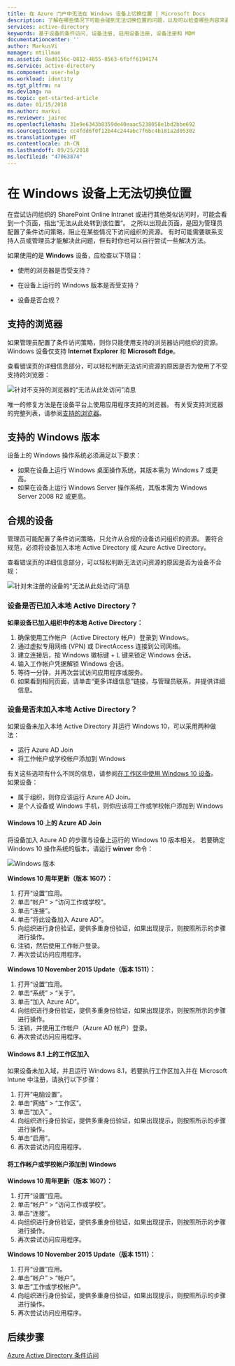 ```yaml
---
title: 在 Azure 门户中无法在 Windows 设备上切换位置 | Microsoft Docs
description: 了解在哪些情况下可能会碰到无法切换位置的问题，以及可以检查哪些内容来避免遇到此类对话框。
services: active-directory
keywords: 基于设备的条件访问, 设备注册, 启用设备注册, 设备注册和 MDM
documentationcenter: ''
author: MarkusVi
manager: mtillman
ms.assetid: 8ad0156c-0812-4855-8563-6fbff6194174
ms.service: active-directory
ms.component: user-help
ms.workload: identity
ms.tgt_pltfrm: na
ms.devlang: na
ms.topic: get-started-article
ms.date: 01/15/2018
ms.author: markvi
ms.reviewer: jairoc
ms.openlocfilehash: 31e9e6343b8359de40eaac5238058e1bd2bbe692
ms.sourcegitcommit: cc4fdd6f0f12b44c244abc7f6bc4b181a2d05302
ms.translationtype: HT
ms.contentlocale: zh-CN
ms.lasthandoff: 09/25/2018
ms.locfileid: "47063874"
---
```

# <a name="you-cant-get-there-from-here-on-a-windows-device"></a>在 Windows 设备上无法切换位置

在尝试访问组织的 SharePoint Online Intranet 或进行其他类似访问时，可能会看到一个页面，指出“无法从此处转到该位置”。 之所以出现此页面，是因为管理员配置了条件访问策略，阻止在某些情况下访问组织的资源。 有时可能需要联系支持人员或管理员才能解决此问题，但有时你也可以自行尝试一些解决方法。

如果使用的是 **Windows** 设备，应检查以下项目：

- 使用的浏览器是否受支持？

- 在设备上运行的 Windows 版本是否受支持？

- 设备是否合规？






## <a name="supported-browser"></a>支持的浏览器

如果管理员配置了条件访问策略，则你只能使用支持的浏览器访问组织的资源。 Windows 设备仅支持 **Internet Explorer** 和 **Microsoft Edge**。

查看错误页的详细信息部分，可以轻松判断无法访问资源的原因是否为使用了不受支持的浏览器：

![针对不支持的浏览器的“无法从此处访问”消息](./media/active-directory-conditional-access-device-remediation/02.png "方案")

唯一的修复方法是在设备平台上使用应用程序支持的浏览器。 有关受支持浏览器的完整列表，请参阅[支持的浏览器](active-directory-conditional-access-supported-apps.md)。  


## <a name="supported-versions-of-windows"></a>支持的 Windows 版本

设备上的 Windows 操作系统必须满足以下要求： 

- 如果在设备上运行 Windows 桌面操作系统，其版本需为 Windows 7 或更高。
- 如果在设备上运行 Windows Server 操作系统，其版本需为 Windows Server 2008 R2 或更高。 


## <a name="compliant-device"></a>合规的设备

管理员可能配置了条件访问策略，只允许从合规的设备访问组织的资源。 要符合规范，必须将设备加入本地 Active Directory 或 Azure Active Directory。

查看错误页的详细信息部分，可以轻松判断无法访问资源的原因是否为设备不合规：
 
![针对未注册的设备的“无法从此处访问”消息](./media/active-directory-conditional-access-device-remediation/01.png "方案")


### <a name="is-your-device-joined-to-an-on-premises-active-directory"></a>设备是否已加入本地 Active Directory？

**如果设备已加入组织中的本地 Active Directory：**

1. 确保使用工作帐户（Active Directory 帐户）登录到 Windows。
2. 通过虚拟专用网络 (VPN) 或 DirectAccess 连接到公司网络。
3. 建立连接后，按 Windows 徽标键 + L 键来锁定 Windows 会话。
4. 输入工作帐户凭据解锁 Windows 会话。
5. 等待一分钟，并再次尝试访问应用程序或服务。
6. 如果看到相同页面，请单击“更多详细信息”链接，与管理员联系，并提供详细信息。


### <a name="is-your-device-not-joined-to-an-on-premises-active-directory"></a>设备是否未加入本地 Active Directory？

如果设备未加入本地 Active Directory 并运行 Windows 10，可以采用两种做法：

* 运行 Azure AD Join
* 将工作帐户或学校帐户添加到 Windows

有关这些选项有什么不同的信息，请参阅[在工作区中使用 Windows 10 设备](active-directory-azureadjoin-windows10-devices.md)。  
如果设备：

- 属于组织，则你应该运行 Azure AD Join。
- 是个人设备或 Windows 手机，则你应该将工作或学校帐户添加到 Windows 



#### <a name="azure-ad-join-on-windows-10"></a>Windows 10 上的 Azure AD Join

将设备加入 Azure AD 的步骤与设备上运行的 Windows 10 版本相关。 若要确定 Windows 10 操作系统的版本，请运行 **winver** 命令： 

![Windows 版本](./media/active-directory-conditional-access-device-remediation/03.png )


**Windows 10 周年更新（版本 1607）：**

1. 打开“设置”应用。
2. 单击“帐户” > “访问工作或学校”。
3. 单击“连接”。
4. 单击“将此设备加入 Azure AD”。
5. 向组织进行身份验证，提供多重身份验证，如果出现提示，则按照所示的步骤进行操作。
6. 注销，然后使用工作帐户登录。
7. 再次尝试访问应用程序。

**Windows 10 November 2015 Update（版本 1511）：**

1. 打开“设置”应用。
2. 单击“系统” > “关于”。
3. 单击“加入 Azure AD”。
4. 向组织进行身份验证，提供多重身份验证，如果出现提示，则按照所示的步骤进行操作。
5. 注销，并使用工作帐户（Azure AD 帐户）登录。
6. 再次尝试访问应用程序。


#### <a name="workplace-join-on-windows-81"></a>Windows 8.1 上的工作区加入

如果设备未加入域，并且运行 Windows 8.1，若要执行工作区加入并在 Microsoft Intune 中注册，请执行以下步骤：

1. 打开“电脑设置”。
2. 单击“网络” > “工作区”。
3. 单击“加入” 。
4. 向组织进行身份验证，提供多重身份验证，如果出现提示，则按照所示的步骤进行操作。
5. 单击“启用”。
6. 再次尝试访问应用程序。



#### <a name="add-your-work-or-school-account-to-windows"></a>将工作帐户或学校帐户添加到 Windows 


**Windows 10 周年更新（版本 1607）：**

1. 打开“设置”应用。
2. 单击“帐户” > “访问工作或学校”。
3. 单击“连接”。
4. 向组织进行身份验证，提供多重身份验证，如果出现提示，则按照所示的步骤进行操作。
5. 再次尝试访问应用程序。


**Windows 10 November 2015 Update（版本 1511）：**

1. 打开“设置”应用。
2. 单击“帐户” > “帐户”。
3. 单击“工作或学校帐户”。
4. 向组织进行身份验证，提供多重身份验证，如果出现提示，则按照所示的步骤进行操作。
5. 再次尝试访问应用程序。





## <a name="next-steps"></a>后续步骤
[Azure Active Directory 条件访问](active-directory-conditional-access-azure-portal.md)

